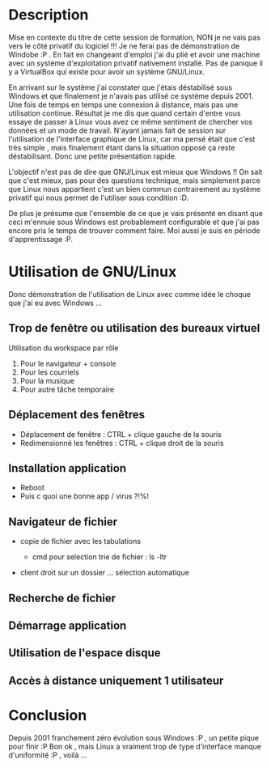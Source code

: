 
# Description 

Mise en contexte du titre de cette session de formation, NON je ne vais pas vers le côté privatif du logiciel !!! Je ne ferai pas de démonstration de Windobe :P . En fait en changeant d'emploi j'ai du plié et avoir une machine avec un système d'exploitation privatif nativement installé. Pas de panique il y a VirtualBox qui existe pour avoir un système GNU/Linux. 

En arrivant sur le système j'ai constater que j'étais déstabilisé sous Windows et que finalement je n'avais pas utilisé ce système depuis 2001. Une fois de temps en temps une connexion à distance, mais pas une utilisation continue. Résultat je me dis que quand certain d'entre vous essaye de passer à Linux vous avez ce même sentiment de chercher vos données et un mode de travail. N'ayant jamais fait de session sur l'utilisation de l'interface graphique de Linux, car ma pensé était que c'est très simple , mais finalement étant dans la situation opposé ça reste déstabilisant. Donc une petite présentation rapide.

L'objectif n'est pas de dire que GNU/Linux est mieux que Windows !! On sait que c'est mieux, pas pour des questions technique, mais simplement parce que Linux nous appartient c'est un bien commun contrairement au système privatif qui nous permet de l'utiliser sous condition :D. 

De plus je présume que l'ensemble de ce que je vais présenté en disant que ceci m'ennuie sous Windows est probablement configurable et que j'ai pas encore pris le temps de trouver comment faire. Moi aussi je suis en période d'apprentissage :P.

# Utilisation de GNU/Linux 

Donc démonstration de l'utilisation de Linux avec comme idée le choque que j'ai eu avec Windows ...

## Trop de fenêtre ou utilisation des bureaux virtuel

Utilisation du workspace par rôle 

1. Pour le navigateur + console
2. Pour les courriels
3. Pour la musique
4. Pour autre tâche temporaire

## Déplacement des fenêtres 

* Déplacement de fenêtre : CTRL + clique gauche de la souris
* Redimensionné les fenêtres : CTRL + clique droit de la souris


## Installation application 

* Reboot 
* Puis c quoi une bonne app / virus ?!%!

## Navigateur de fichier 

* copie de fichier avec les tabulations 
    * cmd pour selection trie de fichier : ls -ltr

* client droit sur un dossier ... sélection automatique

## Recherche de fichier

## Démarrage application 

## Utilisation de l'espace disque

## Accès à distance uniquement 1 utilisateur

# Conclusion 

Depuis 2001 franchement zéro évolution sous Windows :P , un petite pique pour finir :P
Bon ok , mais Linux a vraiment trop de type d'interface manque d'uniformité :P , voilà ...

